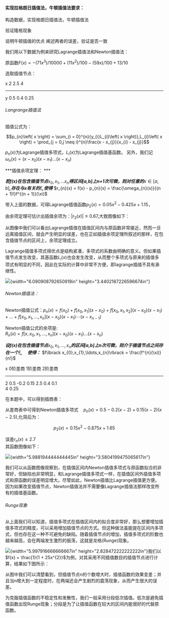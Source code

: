 #### 实现拉格朗日插值法，牛顿插值法要求：

构造数据，实现格朗日插值法，牛顿插值法

验证隆格现象

说明牛顿插值的优点 阐述两者的误差，验证是否一致

我们用以下数据为例来研究Lagrange插值法和Newton插值法：

原函数$F(x) = - (71x^{3})/10000 + (11x^{2})/100 - (59x)/100 + 13/10$

选取插值节点：

  x   2     2.5   4
  --- ----- ----- ------
  y   0.5   0.4   0.25

###### Langrange插值法

插值公式为：

$$p_{n}\left( x \right) = \sum_{i = 0}^{n}{y_{i}L_{i}\left( x \right)},L_{i}\left( x \right) = \prod_{j = 0,j \neq i}^{n}\frac{x - x_{j}}{x_{i} - x_{j}}$$

$p_{n}(x)$为Lagrange插值多项式，$L_{i}(x)$为Lagrange插值基函数。
另外，我们记$\omega_{n}(x) = (x - x_{0})(x - x_{1})\ldots(x - x_{n})$

***插值余项定理： ***

***若f(x)在包含插值节点***$x_{0},x_{1},\ldots x_{n}$***得区间\[a,b\]上n+1次可微，则对任意的***$x \in \lbrack a,b\rbrack$***,存在与x有关的***$\xi$***,使得***
$r_{n}(x) = f(x) - p_{n}(x) = \frac{\omega_{n}(x)}{(n + 1)!}f^{(n + 1)}(\xi)$

带入上面的数据，可得Lagrange插值函数$p_{2}(x) = 0.05x^{2} - 0.425x + 1.15$，

由余项定理可估计出插值余项为：$|r_{2}(x)| \leq 0.67$,大致图像如下：

从图像中我们可以看出Lagrange插值在插值区间内与原函数非常接近，然而一旦远离插值区间，就会产生明显的误差，也在正如插值余项定理所叙述的那样，在包含插值节点的区间上，余项定理成立。

Lagrange插值多项式得优点是结构紧凑，多项式的系数由明确的意义。但如果插值节点发生改变，其基函数$L_{i}(x)$也会发生改变，从而整个多项式与原来的插值多项式有明显的不同，因此在实际的计算中非常不方便，即lagrange插值不具有承继性。

![](media/image1.emf){width="6.090908792650919in"
height="3.4402187226596674in"}

###### Newton插值法：

Newton插值公式：$p_{n}\left( x \right) = f\left( x_{0} \right) + f\left\lbrack x_{0},x_{1} \right\rbrack\left( x - x_{0} \right) + f\left\lbrack x_{0},x_{1},x_{2} \right\rbrack\left( x - x_{0} \right)\left( x - x_{1} \right) + ... + f\left\lbrack x_{0},x_{1},...,x_{n} \right\rbrack\left( x - x_{0} \right)\left( x - x_{1} \right)\cdots\left( x - x_{n - 1} \right)$

Newton插值公式的余项是:\
$R_{n}(x) = f\lbrack x,x_{0},x_{1},...,x_{n}\rbrack(x - x_{0})(x - x_{1})...(x - x_{n})$

***设f(x)在包含插值节点***$x_{0},x_{1},\ldots,x_{n}$***的区间\[a,b\]上n次可微，则介于插值节点之间存在一个***$\xi$***,***$\quad$***使得：***
$f\lbrack x_{0},x_{1},\ldots,x_{n}\rbrack = \frac{f^{n}(\xi)}{n!}$

  x     0阶差商   1阶差商   2阶差商
  ----- --------- --------- ---------
  2     0.5       -0.2      0.15
  2.5   0.4       0.1       
  4     0.25                

在本题中，可以得到插商表：

从差商表中可得到Newton插值多项式$\quad p_{n}(x) = 0.5 - 0.2(x - 2) + 0.15(x - 2)(x - 2.5)$,化简后为：

$$p_{2}(x) = 0.15x^{2} - 0.875x + 1.65$$

误差$r_{n}(x) \leq 2.7$\
其函数图像如下：

![](media/image2.emf){width="5.988194444444445in"
height="3.5804199475065617in"}

我们可以从函数图像观察到，在插值区间内Newton插值多项式与原函数拟合的非常好，但缺陷也非常明显，和Lagrange插值多项式一样，在插值区间外插值多项式和原函数的误差明显增大。尽管如此，Newton插值比Lagrange插值更方便。因为如果改变插值节点，Newton插值法并不需要像Lagrange插值法那样改变所有的插值基函数。

###### Runge现象 

从上面我们可以知道，插值多项式在插值区间内的拟合度非常好，那么想要增加插值多项式的精度，可以采用增加插值节点的方式。但这种做法虽能提在区间内多项式，但也存在这一种不可避免的缺陷。随着插值节点的增加，插值多项式的阶数也越来越高，会在两端发生激烈的振荡，这就是龙格(Runge)现象。

![](media/image3.emf){width="5.997916666666667in"
height="2.828472222222222in"}我们以$f(x) = \frac{1}{1 + 25x^{2}}$为例，对其采用不同插值数目的插值节点进行计算，结果如下图所示：

从图中我们可以清楚看到，但插值节点n的个数增大时，插值函数的效果变差；并且当n增大到一定程度时，在两端还会产生剧烈的震荡现象，从而产生很大的误差。

为克服插值函数的不稳定性和发散性，我们一般采用分段低次插值。低次是避免插值函数出现Runge现象；分段是为了让插值函数在较大的区间内能很好的代替原函数。
